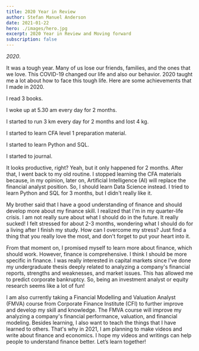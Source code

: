 ```yaml
---
title: 2020 Year in Review
author: Stefan Manuel Anderson
date: 2021-01-22
hero: ./images/hero.jpg
excerpt: 2020 Year in Review and Moving forward
subscription: false
---
```


*2020*. 

It was a tough year. Many of us lose our friends, families, and the ones that we love. This COVID-19 changed our life and also our behavior. 2020 taught me a lot about how to face this tough life. Here are some achievements that I made in 2020.

I read 3 books.

I woke up at 5.30 am every day for 2 months.

I started to run 3 km every day for 2 months and lost 4 kg.

I started to learn CFA level 1 preparation material.

I started to learn Python and SQL.

I started to journal.

It looks productive, right? Yeah, but it only happened for 2 months. After that, I went back to my old routine. I stopped learning the CFA materials because, in my opinion, later on, Artificial Intelligence (AI) will replace the financial analyst position. So, I should learn Data Science instead. I tried to learn Python and SQL for 3 months, but I didn't really like it.

My brother said that I have a good understanding of finance and should develop more about my finance skill. I realized that I'm in my quarter-life crisis. I am not really sure about what I should do in the future. It really sucked! I felt stressed for about 2-3 months, wondering what I should do for a living after I finish my study. How can I overcome my stress? Just find a thing that you really love the most, and don't forget to put your heart into it.

From that moment on, I promised myself to learn more about finance, which should work. However, finance is comprehensive. I think I should be more specific in finance. I was really interested in capital markets since I've done my undergraduate thesis deeply related to analyzing a company's financial reports, strengths and weaknesses, and market issues. This has allowed me to predict corporate bankruptcy. So, being an investment analyst or equity research seems like a lot of fun! 

I am also currently taking a Financial Modelling and Valuation Analyst (FMVA) course from Corporate Finance Institute (CFI) to further improve and develop my skill and knowledge. The FMVA course will improve my analyzing a company's financial performance, valuation, and financial modeling. Besides learning, I also want to teach the things that I have learned to others. That's why in 2021, I am planning to make videos and write about finance and economics. I hope my videos and writings can help people to understand finance better. Let’s learn together!
